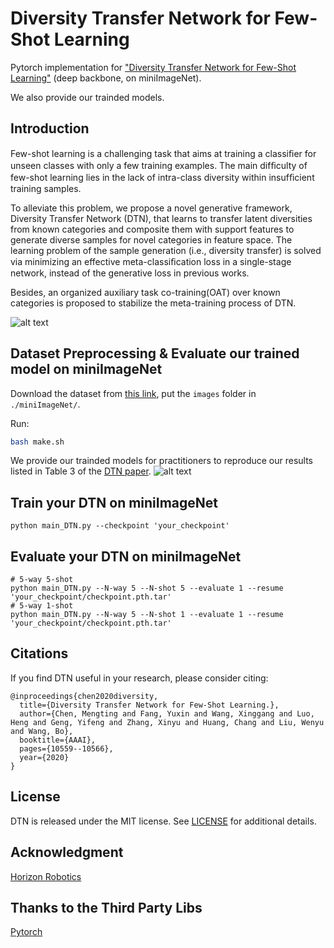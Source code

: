 # Diversity Transfer Network for Few-Shot Learning

Pytorch implementation for ["Diversity Transfer Network for Few-Shot Learning"](http://arxiv.org/abs/1912.13182) (deep backbone, on miniImageNet).

We also provide our trainded models.

## Introduction

Few-shot learning is a challenging task that aims at training a classiﬁer for unseen classes with only a few training examples. The main difﬁculty of few-shot learning lies in the lack of intra-class diversity within insufﬁcient training samples. 

To alleviate this problem, we propose a novel generative framework, Diversity Transfer Network (DTN), that learns to transfer latent diversities from known categories and composite them with support features to generate diverse samples for novel categories in feature space. The learning problem of the sample generation (i.e., diversity transfer) is solved via minimizing an effective meta-classiﬁcation loss in a single-stage network, instead of the generative loss in previous works. 

Besides, an organized auxiliary task co-training(OAT) over known categories is proposed to stabilize the meta-training process of DTN.

![alt text](DTN_fig.png)

## Dataset Preprocessing & Evaluate our trained model on miniImageNet

Download the dataset from [this link](https://drive.google.com/open?id=1XapMobTsCSw9gyySt9D0GF_hOX_XpeZx), put the `images` folder in `./miniImageNet/`.

Run:

```bash
bash make.sh
```
We provide our trainded models for practitioners to reproduce our results listed in Table 3 of the [DTN paper](http://arxiv.org/abs/1912.13182).
![alt text](Table3_fig.png)

## Train your DTN on miniImageNet

```
python main_DTN.py --checkpoint 'your_checkpoint'
```

## Evaluate your DTN on miniImageNet
```
# 5-way 5-shot
python main_DTN.py --N-way 5 --N-shot 5 --evaluate 1 --resume 'your_checkpoint/checkpoint.pth.tar'
# 5-way 1-shot
python main_DTN.py --N-way 5 --N-shot 1 --evaluate 1 --resume 'your_checkpoint/checkpoint.pth.tar'
```

## Citations
If you find DTN useful in your research, please consider citing:
```
@inproceedings{chen2020diversity,
  title={Diversity Transfer Network for Few-Shot Learning.},
  author={Chen, Mengting and Fang, Yuxin and Wang, Xinggang and Luo, Heng and Geng, Yifeng and Zhang, Xinyu and Huang, Chang and Liu, Wenyu and Wang, Bo},
  booktitle={AAAI},
  pages={10559--10566},
  year={2020}
}
```

## License
DTN is released under the MIT license. See [LICENSE](LICENSE) for additional details.
## Acknowledgment
[Horizon Robotics](http://en.horizon.ai/)

## Thanks to the Third Party Libs
[Pytorch](https://github.com/pytorch/pytorch)   
